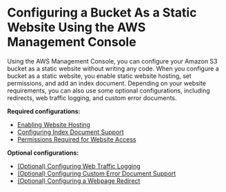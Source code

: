 # Configuring a Bucket As a Static Website Using the AWS Management Console<a name="HowDoIWebsiteConfiguration"></a>

Using the AWS Management Console, you can configure your Amazon S3 bucket as a static website without writing any code\. When you configure a bucket as a static website, you enable static website hosting, set permissions, and add an index document\. Depending on your website requirements, you can also use some optional configurations, including redirects, web traffic logging, and custom error documents\. 

**Required configurations:**
+ [Enabling Website Hosting](EnableWebsiteHosting.md)
+ [Configuring Index Document Support](IndexDocumentSupport.md)
+ [Permissions Required for Website Access](WebsiteAccessPermissionsReqd.md)

**Optional configurations:**
+ [\(Optional\) Configuring Web Traffic Logging](LoggingWebsiteTraffic.md)
+ [\(Optional\) Configuring Custom Error Document Support](CustomErrorDocSupport.md)
+ [\(Optional\) Configuring a Webpage Redirect](how-to-page-redirect.md)